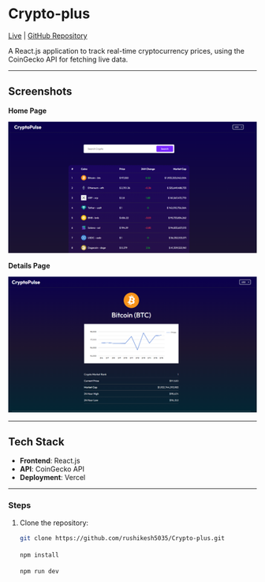 # Crypto-plus

[Live](https://crypto-plus-rose.vercel.app/) | [GitHub Repository](https://github.com/rushikesh5035/Crypto-plus/)

A React.js application to track real-time cryptocurrency prices, using the CoinGecko API for fetching live data.

---

## Screenshots

**Home Page**

![alt text](image.png)

**Details Page**

![alt text](image-1.png)

---

## Tech Stack

- **Frontend**: React.js
- **API**: CoinGecko API
- **Deployment**: Vercel

---

### Steps

1. Clone the repository:

   ```bash
   git clone https://github.com/rushikesh5035/Crypto-plus.git

   npm install

   npm run dev
   ```
